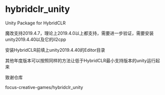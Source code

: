 # hybridclr_unity
Unity Package for HybridCLR

魔改支持2019.4.7，理论上2019.4.0以上都支持，需要进一步验证，需要安装unity2019.4.40以及它的il2cpp

安装HybridCLR前填上unity2019.4.40的Editor目录

其他年度版本可以按照同样的方法让低于HybridCLR最小支持版本的unity运行起来





致谢仓库

focus-creative-games/hybridclr_unity
